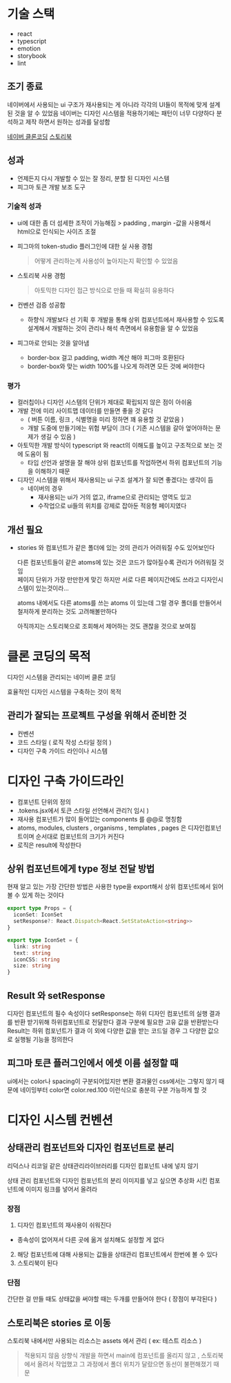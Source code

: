 # 기술 스택

- react
- typescript
- emotion
- storybook
- lint

## 조기 종료

네이버에서 사용되는 ui 구조가 재사용되는 게 아니라 각각의 UI들이 목적에 맞게 설계된 것을 알 수 있었음
네이버는 디자인 시스템을 적용하기에는 패턴이 너무 다양하다
분석하고 제작 하면서 원하는 성과를 달성함

[네이버 클론코딩](https://softer-naver.netlify.app/)
[스토리북](https://softer-naver-storybook.netlify.app/)

## 성과

- 언제든지 다시 개발할 수 있는 잘 정리, 분할 된 디자인 시스템
- 피그마 토큰 개발 보조 도구

### 기술적 성과

- ui에 대한 좀 더 섬세한 조작이 가능해짐 > padding , margin -값을 사용해서 html으로 인식되는 사이즈 조절
- 피그마의 token-studio 플러그인에 대한 실 사용 경험
  > 어떻게 관리하는게 사용성이 높아지는지 확인할 수 있었음
- 스토리북 사용 경험
  > 아토믹한 디자인 접근 방식으로 만들 때 확실히 유용하다
- 컨벤션 검증 성공함

  - 하향식 개발보다 선 기획 후 개발을 통해
    상위 컴포넌트에서 재사용할 수 있도록 설계해서 개발하는 것이 관리나 해석 측면에서 유용함을 알 수 있었음

- 피그마로 안되는 것을 알아냄
  - border-box 걸고 padding, width 계산 해야 피그마 호환된다
  - border-box와 맞는 width 100%를 나오게 하려면 모든 것에 써야한다

### 평가

- 컬러칩이나 디자인 시스템의 단위가 제대로 확립되지 않은 점이 아쉬움
- 개발 전에 미리 사이트맵 데이터를 만들면 좋을 것 같다
  - ( 버튼 이름, 링크 , 식별명을 미리 정하면 꽤 유용할 것 같았음 )
  - 개발 도중에 만들기에는 위험 부담이 크다 ( 기존 시스템을 갈아 엎어야하는 문제가 생길 수 있음 )
- 아토믹한 개발 방식이 typescript 와 react의 이해도를 높이고 구조적으로 보는 것에 도움이 됨
  - 타입 선언과 설명을 잘 해야 상위 컴포넌트를 작업하면서 하위 컴포넌트의 기능을 이해하기 때문
- 디자인 시스템을 위해서 재사용되는 ui 구조 설계가 잘 되면 좋겠다는 생각이 듬
  - 네이버의 경우
    - 재사용되는 ui가 거의 없고, iframe으로 관리되는 영역도 있고
    - 수작업으로 ui들의 위치를 강제로 잡아둔 적응형 페이지였다

## 개선 필요

- stories 와 컴포넌트가 같은 폴더에 있는 것의 관리가 어려워질 수도 있어보인다

  다른 컴포넌트들이 같은 atoms에 있는 것은 코드가 많아질수록 관리가 어려워질 것임  
  페이지 단위가 가장 만만한게 맞긴 하지만 서로 다른 페이지간에도 쓰라고 디자인시스템이 있는것이라...

  atoms 내에서도 다른 atoms를 쓰는 atoms 이 있는데 그럴 경우 폴더를 만들어서 철저하게 분리하는 것도 고려해볼만하다

  아직까지는 스토리북으로 조회해서 제어하는 것도 괜찮을 것으로 보여짐

# 클론 코딩의 목적

디자인 시스템을 관리되는 네이버 클론 코딩

효율적인 디자인 시스템을 구축하는 것이 목적

## 관리가 잘되는 프로젝트 구성을 위해서 준비한 것

- 컨벤션
- 코드 스타일 ( 로직 작성 스타일 정의 )
- 디자인 구축 가이드 라인이나 시스템

# 디자인 구축 가이드라인

- 컴포넌트 단위의 정의
- .tokens.jsx에서 토큰 스타일 선언해서 관리?( 임시 )
- 재사용 컴포넌트가 많이 들어있는 components 를 @@로 명칭함
- atoms, modules, clusters , organisms , templates , pages 은 디자인컴포넌트이며
  순서대로 컴포넌트의 크기가 커진다
- 로직은 result에 작성한다

## 상위 컴포넌트에게 type 정보 전달 방법

현재 알고 있는 가장 간단한 방법은
사용한 type을 export해서 상위 컴포넌트에서 읽어볼 수 있게 하는 것이다

```ts
export type Props = {
  iconSet: IconSet
  setResponse?: React.Dispatch<React.SetStateAction<string>>
}

export type IconSet = {
  link: string
  text: string
  iconCSS: string
  size: string
}
```

## Result 와 setResponse

디자인 컴포넌트의 필수 속성이다
setResponse는 하위 디자인 컴포넌트의 실행 결과를 반환 받기위해 하위컴포넌트로 전달한다
결과 구분에 필요한 고유 값을 반환받는다
Result는 하위 컴포넌트가 결과 이 외에 다양한 값을 받는 코드일 경우 그 다양한 값으로 실행될 기능을 정의한다

## 피그마 토큰 플러그인에서 에셋 이름 설정할 때

ui에서는 color나 spacing이 구분되어있지만 변환 결과물인 css에서는 그렇지 않기 때문에
네이밍부터 color면 color.red.100 이런식으로 충분히 구분 가능하게 할 것

# 디자인 시스템 컨벤션

## 상태관리 컴포넌트와 디자인 컴포넌트로 분리

리덕스나 리코일 같은 상태관리라이브러리를
디자인 컴포넌트 내에 넣지 않기

상태 관리 컴포넌트와 디자인 컴포넌트의 분리
이미지를 넣고 싶으면 추상화 시킨 컴포넌트에 이미지 링크를 넣어서 올려라

### 장점

1. 디자인 컴포넌트의 재사용이 쉬워진다

- 종속성이 없어져서 다른 곳에 옮겨 설치해도 설정할 게 없다

2. 해당 컴포넌트에 대해 사용되는 값들을 상태관리 컴포넌트에서 한번에 볼 수 있다
3. 스토리북이 된다

### 단점

간단한 걸 만들 때도 상태값을 써야할 때는 두개를 만들어야 한다 ( 장점이 부각된다 )

## 스토리북은 stories 로 이동

스토리북 내에서만 사용되는 리소스는 assets 에서 관리 ( ex: 테스트 리소스 )

> 적용되지 않음
> 상향식 개발을 하면서 main에 컴포넌트를 올리지 않고 , 스토리북에서 올려서 작업했고
> 그 과정에서 폴더 위치가 달랐으면 동선이 불편해졌기 때문
